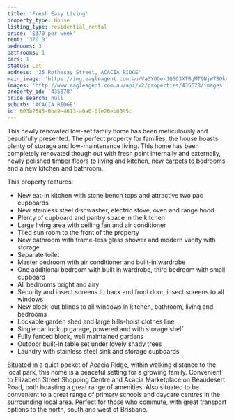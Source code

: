 ```yaml
---
title: 'Fresh Easy Living'
property_type: House
listing_type: residential_rental
price: '$370 per week'
rent: '370.0'
bedrooms: 3
bathrooms: 1
cars: 1
status: Let
address: '25 Rothesay Street, ACACIA RIDGE'
main_image: 'https://img.eagleagent.com.au/Va3YOGe-JQ5C3XTBgMT9NjW7BOk=/1280x854/smart/https://s3-us-west-2.amazonaws.com/eagleagent-orig/images/6826677/419243538-image-M.jpg'
images: 'http://www.eagleagent.com.au/api/v2/properties/435678/images'
property_id: '435678'
price_search: null
suburb: 'ACACIA RIDGE'
id: 603b2545-0b49-4613-a0a0-0fe26eb6095c
---
```

This newly renovated low-set family home has been meticulously and beautifully presented. The perfect property for families, the house boasts plenty of storage and low-maintenance living. This home has been completely renovated though out with fresh paint internally and externally, newly polished timber floors to living and kitchen, new carpets to bedrooms and a new kitchen and bathroom.

This property features:

*  New eat-in kitchen with stone bench tops and attractive two pac cupboards
*  New stainless steel dishwasher, electric stove, oven and range hood
*  Plenty of cupboard and pantry space in the kitchen
*  Large living area with ceiling fan and air conditioner
*  Tiled sun room to the front of the property
*  New bathroom with frame-less glass shower and modern vanity with storage
*  Separate toilet
*  Master bedroom with air conditioner and built-in wardrobe
*  One additional bedroom with built in wardrobe, third bedroom with small cupboard
*  All bedrooms bright and airy
*  Security and insect screens to back and front door, insect screens to all windows
*  New block-out blinds to all windows in kitchen, bathroom, living and bedrooms
*  Lockable garden shed and large hills-hoist clothes line
*  Single car lockup garage, powered and with storage shelf
*  Fully fenced block, well maintained gardens
*  Outdoor built-in table set under lovely shady trees
*  Laundry with stainless steel sink and storage cupboards

Situated in a quiet pocket of Acacia Ridge, within walking distance to the local park, this home is a peaceful setting for a growing family. Convenient to Elizabeth Street Shopping Centre and Acacia Marketplace on Beaudesert Road, both boasting a great range of amenities. Also situated to be convenient to a great range of primary schools and daycare centres in the surrounding local area. Perfect for those who commute, with great transport options to the north, south and west of Brisbane.